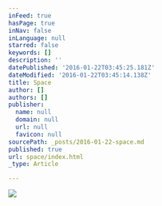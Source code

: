 ```yaml
---
inFeed: true
hasPage: true
inNav: false
inLanguage: null
starred: false
keywords: []
description: ''
datePublished: '2016-01-22T03:45:25.181Z'
dateModified: '2016-01-22T03:45:14.138Z'
title: Space
author: []
authors: []
publisher:
  name: null
  domain: null
  url: null
  favicon: null
sourcePath: _posts/2016-01-22-space.md
published: true
url: space/index.html
_type: Article

---
```

![](https://the-grid-user-content.s3-us-west-2.amazonaws.com/36c20808-4187-4018-bb89-f42eabc04678.jpg)